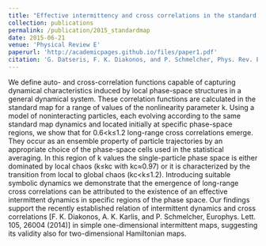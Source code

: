 ```yaml
---
title: "Effective intermittency and cross correlations in the standard map"
collection: publications
permalink: /publication/2015_standardmap
date: 2015-06-21
venue: 'Physical Review E'
paperurl: 'http://academicpages.github.io/files/paper1.pdf'
citation: 'G. Datseris, F. K. Diakonos, and P. Schmelcher, Phys. Rev. E 92, 012914'
---
```


We define auto- and cross-correlation functions capable of capturing dynamical characteristics induced by local phase-space structures in a general dynamical system. These correlation functions are calculated in the standard map for a range of values of the nonlinearity parameter k. Using a model of noninteracting particles, each evolving according to the same standard map dynamics and located initially at specific phase-space regions, we show that for 0.6<k≤1.2 long-range cross correlations emerge. They occur as an ensemble property of particle trajectories by an appropriate choice of the phase-space cells used in the statistical averaging. In this region of k values the single-particle phase space is either dominated by local chaos (k≤kc with kc≈0.97) or it is characterized by the transition from local to global chaos (kc<k≤1.2). Introducing suitable symbolic dynamics we demonstrate that the emergence of long-range cross correlations can be attributed to the existence of an effective intermittent dynamics in specific regions of the phase space. Our findings support the recently established relation of intermittent dynamics and cross correlations [F. K. Diakonos, A. K. Karlis, and P. Schmelcher, Europhys. Lett. 105, 26004 (2014)] in simple one-dimensional intermittent maps, suggesting its validity also for two-dimensional Hamiltonian maps.
